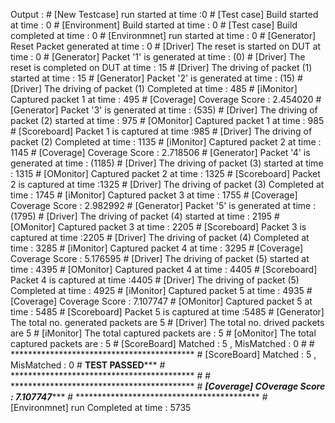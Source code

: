 Output :
    # [New Testcase] run started at time :0
    # [Test case] Build started at time : 0
    # [Environment] Build started at time : 0
    # [Test case] Build completed at time : 0
    # [Environmnet] run started at time : 0
    # [Generator] Reset Packet generated at time : 0
    # [Driver] The reset is started on DUT at time : 0
    # [Generator] Packet '1' is generated at time : (0)
    # [Driver] The reset is completed on DUT at time : 15
    # [Driver] The driving of packet (1) started at time : 15
    # [Generator] Packet '2' is generated at time : (15)
    # [Driver] The driving of packet (1) Completed at time : 485
    # [iMonitor] Captured packet 1 at time : 495
    # [Coverage] Coverage Score : 2.454020
    # [Generator] Packet '3' is generated at time : (535)
    # [Driver] The driving of packet (2) started at time : 975
    # [OMonitor] Captured packet 1 at time : 985
    # [Scoreboard] Packet 1 is captured at time :985
    # [Driver] The driving of packet (2) Completed at time : 1135
    # [iMonitor] Captured packet 2 at time : 1145
    # [Coverage] Coverage Score : 2.718506
    # [Generator] Packet '4' is generated at time : (1185)
    # [Driver] The driving of packet (3) started at time : 1315
    # [OMonitor] Captured packet 2 at time : 1325
    # [Scoreboard] Packet 2 is captured at time :1325
    # [Driver] The driving of packet (3) Completed at time : 1745
    # [iMonitor] Captured packet 3 at time : 1755
    # [Coverage] Coverage Score : 2.982992
    # [Generator] Packet '5' is generated at time : (1795)
    # [Driver] The driving of packet (4) started at time : 2195
    # [OMonitor] Captured packet 3 at time : 2205
    # [Scoreboard] Packet 3 is captured at time :2205
    # [Driver] The driving of packet (4) Completed at time : 3285
    # [iMonitor] Captured packet 4 at time : 3295
    # [Coverage] Coverage Score : 5.176595
    # [Driver] The driving of packet (5) started at time : 4395
    # [OMonitor] Captured packet 4 at time : 4405
    # [Scoreboard] Packet 4 is captured at time :4405
    # [Driver] The driving of packet (5) Completed at time : 4925
    # [iMonitor] Captured packet 5 at time : 4935
    # [Coverage] Coverage Score : 7.107747
    # [OMonitor] Captured packet 5 at time : 5485
    # [Scoreboard] Packet 5 is captured at time :5485
    # [Generator] The total no. generated packets are 5
    # [Driver] The total no. drived packets are 5
    # [iMonitor] The total captured packets are : 5
    # [oMonitor] The total captured packets are : 5
    # [ScoreBoard] Matched : 5 , MisMatched : 0
    # 
    # ******************************************
    # [ScoreBoard] Matched : 5 , MisMatched : 0
    # **************TEST PASSED*****************
    # ******************************************
    # 
    # ******************************************
    # *****[Coverage] COverage Score : 7.107747********
    # ******************************************
    # [Environmnet] run Completed at time : 5735
